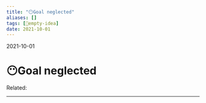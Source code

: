 ```yaml
---
title: "😶Goal neglected"
aliases: []
tags: [💭empty-idea]
date: 2021-10-01
---
```

2021-10-01
# 😶Goal neglected
Related:
___